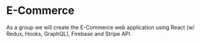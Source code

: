 # E-Commerce
As a group we will create the E-Commerce web application using React (w/ Redux, Hooks, GraphQL), Firebase and Stripe API.
